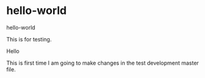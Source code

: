# hello-world
hello-world

This is for testing.



Hello 

This is first time I am going to make changes in the test development master file.

